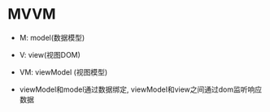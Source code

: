 # MVVM
- M: model(数据模型)
- V: view(视图DOM)
- VM: viewModel (视图模型)

- viewModel和model通过数据绑定, viewModel和view之间通过dom监听响应数据
